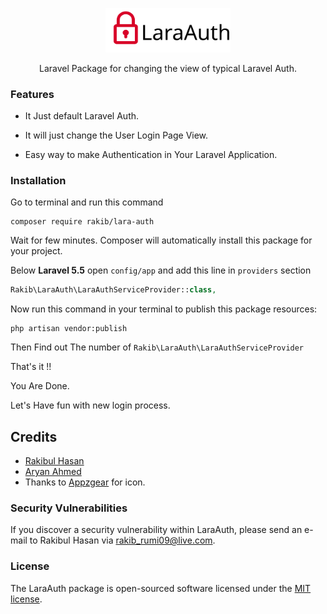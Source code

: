 <p align="center"><a href="https://github.com/rakib-09/lara-auth" target="_blank"><img src="./icon.svg" width="200">
</a></p>
<p align="center">
    Laravel Package for changing the view of typical Laravel Auth.
</p>

### Features

* It Just default Laravel Auth.

* It will just change the User Login Page View.  

* Easy way to make Authentication in Your Laravel Application. 


### Installation
Go to terminal and run this command

```shell
composer require rakib/lara-auth
```

Wait for few minutes. Composer will automatically install this package for your project.

Below **Laravel 5.5** open `config/app` and add this line in `providers` section

```php
Rakib\LaraAuth\LaraAuthServiceProvider::class,
```
Now run this command in your terminal to publish this package resources:

```
php artisan vendor:publish 
```
Then Find out The number of 
`Rakib\LaraAuth\LaraAuthServiceProvider` 

That's it !! 

You Are Done.

Let's Have fun with new login process.

## Credits
- [Rakibul Hasan](https://github.com/rakib-09)
- [Aryan Ahmed](https://github.com/thearyanahmed)
- Thanks to [Appzgear](https://www.flaticon.com/authors/appzgear) for icon.

### Security Vulnerabilities
If you discover a security vulnerability within LaraAuth, please send an e-mail to Rakibul Hasan via [rakib_rumi09@live.com](mailto:rakib_rumi09@live.com).

### License
The LaraAuth package is open-sourced software licensed under the [MIT license](http://opensource.org/licenses/MIT).
